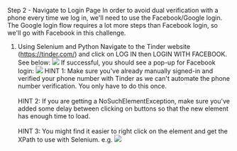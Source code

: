 Step 2 - Navigate to Login Page
In order to avoid dual verification with a phone every time we log in, we'll need to use the Facebook/Google login. The Google login flow requires a lot more steps than Facebook login, so we'll go with Facebook in this challenge.

1. Using Selenium and Python Navigate to the Tinder website (https://tinder.com/) and click on LOG IN then LOGIN WITH FACEBOOK. See below:
![](https://img-b.udemycdn.com/redactor/raw/2020-08-21_15-09-13-c82d3512f06309199abbd002ce971f31.png)
If successful, you should see a pop-up for Facebook login:
![](https://img-b.udemycdn.com/redactor/raw/2020-08-21_15-14-05-a9c66cf9149f34720e387144bd02c6fc.png)
HINT 1: Make sure you've already manually signed-in and verified your phone number with Tinder as we can't automate the phone number verification. You only have to do this once.
<br><br>HINT 2: If you are getting a NoSuchElementException, make sure you've added some delay between clicking on buttons so that the new element has enough time to load.
<br><br>HINT 3: You might find it easier to right click on the element and get the XPath to use with Selenium. e.g.
![](https://img-b.udemycdn.com/redactor/raw/2020-08-21_15-17-01-2cdd16603c955114c440cb5ff8e94e95.png)